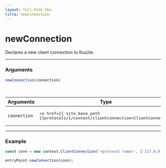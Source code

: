 ```yaml
---
layout: full.html.hbs
title: newConnection
---
```


# newConnection

Declares a new client connection to Kuzzle.

---

### Arguments

```js
newConnection(connection)
```

<br/>

| Arguments | Type | Description |
|-----------|------|-------------|
| `connection` | <pre><a href={{ site_base_path }}protocols/1/context/clientconnection>ClientConnection</a></pre> | New user connection |

---

### Example

```js
const conn = new context.ClientConnection('<protocol name>', ['127.0.0.1']);

entryPoint.newConnection(conn);
```
